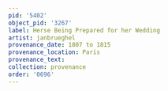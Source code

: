 ```yaml
---
pid: '5402'
object_pid: '3267'
label: Herse Being Prepared for her Wedding
artist: janbrueghel
provenance_date: 1807 to 1815
provenance_location: Paris
provenance_text:
collection: provenance
order: '0696'
---
```


